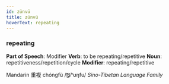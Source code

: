 ```yaml
---
id: zünvü
title: zünvü
hoverText: repeating
---
```


### repeating

**Part of Speech**: Modifier
**Verb**: to be repeating/repetitive
**Noun**: repetitiveness/repetition/cycle
**Modifier**: repeating/repetitive

Mandarin 重複 chóngfù /ʈ͡ʂʰʊŋfu/
*Sino-Tibetan Language Family*